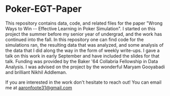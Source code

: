 # Poker-EGT-Paper

This repository contains data, code, and related files for the paper "Wrong Ways to Win -- Effective Learning in Poker Simulation". I started on this project the summer before my senior 
year of undergrad, and the work has continued into the fall. In this repository one can find code for the simulations ran, the resulting data that was analyzed, and some analysis of the 
data that I did along the way in the form of weekly write-ups. I gave a talk on this work in early September and have included the slides for that talk. Funding was provided by the Baker 
'64 Collabria Fellowship in Data Analysis. I was advised on the project by the wonderful Maryam Gooyabadi and brilliant Nikhil Addleman.

If you are interested in the work don't hesitate to reach out! You can email me at aaronfoote31@gmail.com
